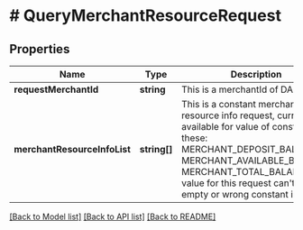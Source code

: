 # # QueryMerchantResourceRequest

## Properties

Name | Type | Description | Notes
------------ | ------------- | ------------- | -------------
**requestMerchantId** | **string** | This is a merchantId of DANA |
**merchantResourceInfoList** | **string[]** | This is a constant merchant resource info request, currently available for value of constant these: MERCHANT_DEPOSIT_BALANCE MERCHANT_AVAILABLE_BALANCE MERCHANT_TOTAL_BALANCE value for this request can&#39;t be empty or wrong constant info |

[[Back to Model list]](../../README.md#models) [[Back to API list]](../../README.md#endpoints) [[Back to README]](../../README.md)
